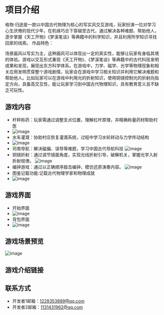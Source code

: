 # 项目介绍
格物·归途是一款以中国古代物理为核心的写实风交互游戏，玩家扮演一位对学习心生厌倦的现代少年，在机缘巧合下穿越至古代，通过解决各种难题、帮助他人，逐步掌握《天工开物》《梦溪笔谈》等典籍中的科学知识，并且利用所学知识寻找回家的线索。
作品特色：

场景画风以写实为主，这种画风可以体现出一定的真实性，能够让玩家有身临其境的体验。游戏以交互形式重现《天工开物》、《梦溪笔谈》等典籍中的古代科技发明成果和发现，展现出东方科学体系。在游戏中，力学、磁学、光学等物理现象和相关应用发明贯穿整个游戏剧情，玩家会在游戏中学习相关知识并利用它解决难题和帮助他人。比如玩家可以在游戏中利用光的折射知识，使用铜镜控制光的折射向指定方向，具备高交互性，能让玩家学习到中国古代物理知识，具有教育意义且不缺乏可玩性。

## 游戏内容
-  杆秤称药：玩家需通过调整支点位置，理解杠杆原理，并精确称量药材帮助村医
-  ![image](https://github.com/user-attachments/assets/13d7f160-f277-43fa-aaab-a473dfb770b0)
- 水车灌溉：协助村庄恢复灌溉系统，过程中学习水轮转动与力学传动结构
- ![image](https://github.com/user-attachments/assets/7b62ed4f-077a-4d86-8fd1-fd0c358cf195)
- 司南导航：解决磁偏、误导等难题，学习中国古代导航科技
![image](https://github.com/user-attachments/assets/53146789-06c5-4ff8-a27d-b1fdb644682f)
- 铜镜折射：通过调节镜面角度，实现光线折射引导，破解机关，掌握光学入射折射规律。
![image](https://github.com/user-attachments/assets/5bc76f11-675c-4931-a4f9-587b04f551ea)
- 编钟游戏：通过以正确顺序敲击编钟，模仿还原演奏内容。
![image](https://github.com/user-attachments/assets/bd1c2339-8071-496d-a7e1-e6381d28d66c)
- 图鉴记载功能:记载古代物理学家和物理成就
- ![image](https://github.com/user-attachments/assets/c49768ad-bf18-447b-bb7f-90f858e3b53f)

## 游戏界面
- 开始界面
- ![image](https://github.com/user-attachments/assets/07544437-d853-4a3a-b4e5-c17a6a7ac2a1)
- 背包界面
- ![image](https://github.com/user-attachments/assets/406b98ea-571c-4b8e-b321-82b7ecb03bfd)

## 游戏场景预览
![image](https://github.com/user-attachments/assets/a2c2ebec-0320-41fc-ab60-0b8866a9339b)


## 游戏介绍链接

## 联系方式
- 开发者1邮箱：[1228353889@qq.com](mailto:zhangsan@example.com)
- 开发者2邮箱：[1131431962@qq.com](mailto:zhangsan@example.com)



